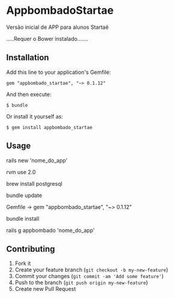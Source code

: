 # AppbombadoStartae

Versão inicial de APP para alunos Startaê

.....Requer o Bower instalado.......

## Installation

Add this line to your application's Gemfile:

    gem "appbombado_startae", "~> 0.1.12"

And then execute:

    $ bundle

Or install it yourself as:

    $ gem install appbombado_startae

## Usage

  rails new 'nome_do_app'

  rvm use 2.0
  
  brew install postgresql
  
  bundle update

  Gemfile -> gem "appbombado_startae", "~> 0.1.12"

  bundle install

  rails g appbombado 'nome_do_app'

## Contributing

1. Fork it
2. Create your feature branch (`git checkout -b my-new-feature`)
3. Commit your changes (`git commit -am 'Add some feature'`)
4. Push to the branch (`git push origin my-new-feature`)
5. Create new Pull Request
